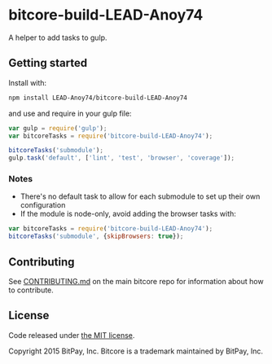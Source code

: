 # bitcore-build-LEAD-Anoy74

A helper to add tasks to gulp.

## Getting started

Install with:

```sh
npm install LEAD-Anoy74/bitcore-build-LEAD-Anoy74
```

and use and require in your gulp file: 

```javascript
var gulp = require('gulp');
var bitcoreTasks = require('bitcore-build-LEAD-Anoy74');

bitcoreTasks('submodule');
gulp.task('default', ['lint', 'test', 'browser', 'coverage']);
```

### Notes

* There's no default task to allow for each submodule to set up their own configuration
* If the module is node-only, avoid adding the browser tasks with:
```javascript
var bitcoreTasks = require('bitcore-build-LEAD-Anoy74');
bitcoreTasks('submodule', {skipBrowsers: true});
```

## Contributing

See [CONTRIBUTING.md](https://github.com/bitpay/bitcore) on the main bitcore repo for information about how to contribute.

## License

Code released under [the MIT license](https://github.com/bitpay/bitcore/blob/master/LICENSE).

Copyright 2015 BitPay, Inc. Bitcore is a trademark maintained by BitPay, Inc.

